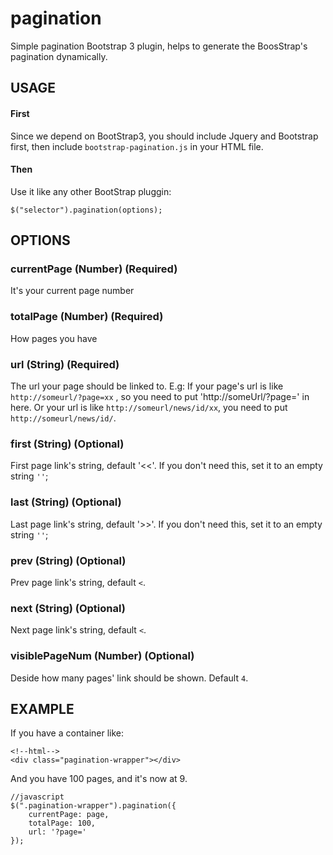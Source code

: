 # pagination
Simple pagination Bootstrap 3 plugin, helps to generate the BoosStrap's pagination dynamically.

## USAGE

#### First
Since we depend on BootStrap3, you should include Jquery and Bootstrap first, then include `bootstrap-pagination.js` in your HTML file.

#### Then
Use it like any other BootStrap pluggin:  

    $("selector").pagination(options);
    

## OPTIONS

### currentPage (Number) (Required)
It's your current page number

### totalPage (Number) (Required)
How pages you have

### url (String) (Required)
The url your page should be linked to.
E.g: If your page's url is like `http://someurl/?page=xx` , so you need to put 'http://someUrl/?page=' in here.
Or your url is like `http://someurl/news/id/xx`, you need to put `http://someurl/news/id/`.

### first (String) (Optional)
First page link's string, default '<<'.
If you don't need this, set it to an empty string `''`;

### last (String) (Optional)
Last page link's string, default '>>'.
If you don't need this, set it to an empty string `''`;

### prev (String) (Optional)
Prev page link's string, default `<`.

### next (String) (Optional)
Next page link's string, default `<`.

### visiblePageNum (Number) (Optional)
Deside how many pages' link should be shown. Default `4`.

## EXAMPLE

If you have a container like:

    <!--html-->
    <div class="pagination-wrapper"></div>

And you have 100 pages, and it's now at 9.

    //javascript
    $(".pagination-wrapper").pagination({
        currentPage: page,
        totalPage: 100,
        url: '?page='
    });
